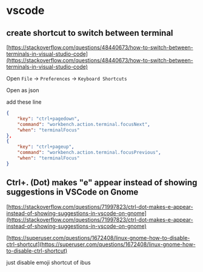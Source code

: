 # vscode

## create shortcut to switch between terminal

[https://stackoverflow.com/questions/48440673/how-to-switch-between-terminals-in-visual-studio-code](https://stackoverflow.com/questions/48440673/how-to-switch-between-terminals-in-visual-studio-code)

Open `File` -> `Preferences` -> `Keyboard Shortcuts`

Open as json

add these line

```json
{
    "key": "ctrl+pagedown",
    "command": "workbench.action.terminal.focusNext",
    "when": "terminalFocus"
},
{
    "key": "ctrl+pageup",
    "command": "workbench.action.terminal.focusPrevious",
    "when": "terminalFocus"
}
```

## Ctrl+. (Dot) makes "e" appear instead of showing suggestions in VSCode on Gnome

[https://stackoverflow.com/questions/71997823/ctrl-dot-makes-e-appear-instead-of-showing-suggestions-in-vscode-on-gnome](https://stackoverflow.com/questions/71997823/ctrl-dot-makes-e-appear-instead-of-showing-suggestions-in-vscode-on-gnome)

[https://superuser.com/questions/1672408/linux-gnome-how-to-disable-ctrl-shortcut](https://superuser.com/questions/1672408/linux-gnome-how-to-disable-ctrl-shortcut)

just disable emoji shortcut of ibus
